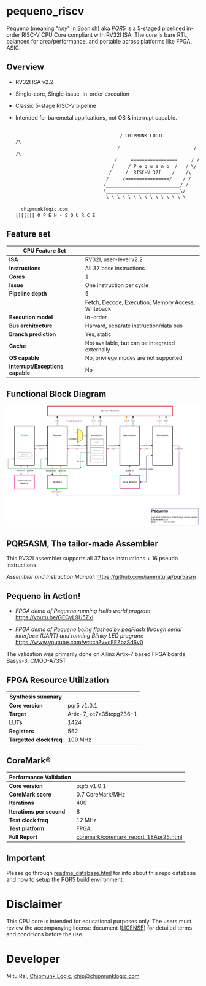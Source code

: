# pequeno_riscv
Pequeno (meaning "_tiny_" in Spanish) aka _PQR5_ is a 5-staged pipelined in-order RISC-V CPU Core compliant with RV32I ISA.
The core is bare RTL, balanced for area/performance, and portable across platforms like FPGA, ASIC.

## Overview
- RV32I ISA v2.2
- Single-core, Single-issue, In-order execution
- Classic 5-stage RISC-V pipeline
- Intended for baremetal applications, not OS & interrupt capable.

                                             ____________________________
                                            / CHIPMUNK LOGIC            /\
                                           /                           / /\ 
                                          /     =================     / /
                                         /     / P e q u e n o  /   / \/
                                        /     /  RISC-V 32I    /    /\
                                       /     /================/    / /
                                      /___________________________/ /
                                      \___________________________\/
                                       \ \ \ \ \ \ \ \ \ \ \ \ \ \ \
  
        chipmunklogic.com                                                    [[[[[[[ O P E N - S O U R C E _
## Feature set
| **CPU Feature Set**                        |                                           |
|--------------------------------------------|-------------------------------------------|
| **ISA**                                    | RV32I, user-level v2.2                    |
| **Instructions**                           | All 37 base instructions                  |
| **Cores**                                  | 1                                         |
| **Issue**                                  | One instruction per cycle                 |
| **Pipeline depth**                         | 5                                         |
|                                            | Fetch, Decode, Execution, Memory Access, Writeback |
| **Execution model**                        | In-order
| **Bus architecture**                       | Harvard, separate instruction/data bus    |
| **Branch prediction**                      | Yes, static                               |
| **Cache**                                  | Not available, but can be integrated externally |
| **OS capable**                             | No, privilege modes are not supported     |
| **Interrupt/Exceptions capable**           | No                                        |

## Functional Block Diagram

![Pequeno RISC-V CPU Block Diagram](doc/misc/pequeno_block_diagram.png "Block Diagram of PQR5")

## PQR5ASM, The tailor-made Assembler
   This RV32I assembler supports all 37 base instructions + 16 pseudo instructions 
   
  _Assembler and Instruction Manual_: 
  https://github.com/iammituraj/pqr5asm


## Pequeno in Action!  
  * _FPGA demo of Pequeno running Hello world program_: 
  https://youtu.be/GECyL9U5ZxI

  * _FPGA demo of Pequeno being flashed by peqFlash through serial interface (UART) and running Blinky LED program_: https://www.youtube.com/watch?v=cEEZbzSd6v0

The validation was primarily done on Xilinx Artix-7 based FPGA boards Basys-3, CMOD-A735T

## FPGA Resource Utilization
| **Synthesis summary**                      |                                           |
|--------------------------------------------|-------------------------------------------|
| **Core version** | pqr5 v1.0.1
| **Target** | Artix-7, xc7a35tcpg236-1
| **LUTs** | 1424
| **Registers** | 562
| **Targetted clock freq** | 100 MHz

## CoreMark®
| **Performance Validation**                 |                                           |
|--------------------------------------------|-------------------------------------------|
| **Core version** | pqr5 v1.0.1
| **CoreMark score** | 0.7 CoreMark/MHz 
| **Iterations** | 400
| **Iterations per second** | 8
| **Test clock freq** | 12 MHz
| **Test platform** | FPGA
| **Full Report** | [coremark/coremark_report_18Apr25.html](https://raw.githack.com/iammituraj/pequeno_riscv/main/coremark/coremark_report.html)


## Important
Please go through [readme_database.html](https://raw.githack.com/iammituraj/pequeno_riscv/main/readme_database.html) for info about this repo database and how to setup the PQR5 build environment.

# Disclaimer
This CPU core is intended for educational purposes only.
The users must review the accompanying license document ([LICENSE](LICENSE)) for detailed terms and conditions before the use.

# Developer
Mitu Raj, [Chipmunk Logic](https://chipmunklogic.com), chip@chipmunklogic.com

